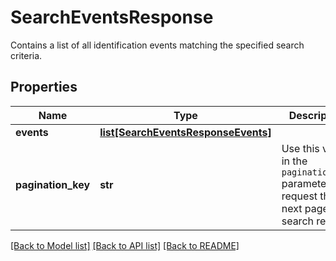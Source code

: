 # SearchEventsResponse
Contains a list of all identification events matching the specified search criteria.


## Properties
Name | Type | Description | Notes
------------ | ------------- | ------------- | -------------
**events** | [**list[SearchEventsResponseEvents]**](SearchEventsResponseEvents.md) |  | [optional] 
**pagination_key** | **str** | Use this value in the `pagination_key` parameter to request the next page of search results. | [optional] 

[[Back to Model list]](../README.md#documentation-for-models) [[Back to API list]](../README.md#documentation-for-api-endpoints) [[Back to README]](../README.md)

